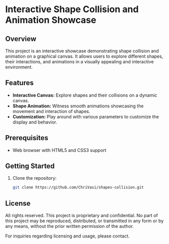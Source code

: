 
# Interactive Shape Collision and Animation Showcase


## Overview

This project is an interactive showcase demonstrating shape collision and animation on a graphical canvas. It allows users to explore different shapes, their interactions, and animations in a visually appealing and interactive environment.

## Features

- **Interactive Canvas:** Explore shapes and their collisions on a dynamic canvas.
- **Shape Animation:** Witness smooth animations showcasing the movement and interaction of shapes.
- **Customization:** Play around with various parameters to customize the display and behavior.


## Prerequisites

- Web browser with HTML5 and CSS3 support

## Getting Started

1. Clone the repository:

   ```bash
   git clone https://github.com/ChriVasi/shapes-collision.git

## License

All rights reserved. This project is proprietary and confidential. No part of this project may be reproduced, distributed, or transmitted in any form or by any means, without the prior written permission of the author.

For inquiries regarding licensing and usage, please contact.


